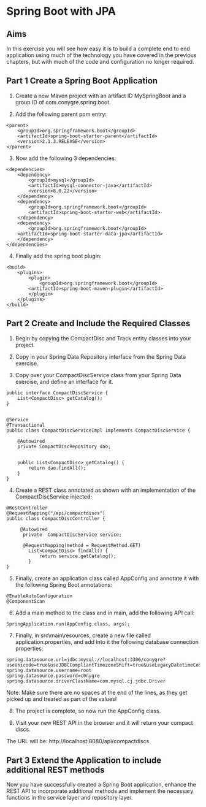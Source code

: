 # Spring Boot with JPA

## Aims

In this exercise you will see how easy it is to build a complete end to end application using much of the technology you have covered in the previous chapters, but with much of the code and configuration no longer required.


## Part 1 Create a Spring Boot Application
1.	Create a new Maven project with an artifact ID MySpringBoot and a group ID of com.conygre.spring.boot.

2.	Add the following parent pom entry:

```
<parent>
	<groupId>org.springframework.boot</groupId>
	<artifactId>spring-boot-starter-parent</artifactId>
	<version>2.1.3.RELEASE</version>
</parent>
```

3.	Now add the following 3 dependencies:
```
<dependencies>
	<dependency>
		<groupId>mysql</groupId>
		<artifactId>mysql-connector-java</artifactId>
		<version>8.0.22</version>
	</dependency>
	<dependency>
		<groupId>org.springframework.boot</groupId>
		<artifactId>spring-boot-starter-web</artifactId>
	</dependency>
	<dependency>
		<groupId>org.springframework.boot</groupId>
	<artifactId>spring-boot-starter-data-jpa</artifactId>
	</dependency>
</dependencies>
```
4.	Finally add the spring boot plugin:
```
<build>
	<plugins>
		<plugin>
			<groupId>org.springframework.boot</groupId>
		<artifactId>spring-boot-maven-plugin</artifactId>
		</plugin>
	</plugins>
</build>
```

## Part 2 Create and Include the Required Classes
1.	Begin by copying the CompactDisc and Track entity classes into your project.

2.	Copy in your Spring Data Repository interface from the Spring Data exercise.

3.	Copy over your CompactDiscService class from your Spring Data exercise, and define an interface for it.

```
public interface CompactDiscService {
	List<CompactDisc> getCatalog();
}


@Service
@Transactional
public class CompactDiscServiceImpl implements CompactDiscService {
	
	@Autowired
	private CompactDiscRepository dao;
	
	
	public List<CompactDisc> getCatalog() {
		return dao.findAll();
	}
}
```

4.	Create a REST class annotated as shown with an implementation of the CompactDiscService injected:

```
@RestController
@RequestMapping("/api/compactdiscs")
public class CompactDiscController {

	 @Autowired
	  private  CompactDiscService service;
	
	  @RequestMapping(method = RequestMethod.GET)
	    List<CompactDisc> findAll() {
	        return service.getCatalog();
	    }
}
```

5.	Finally, create an application class called AppConfig and annotate it with the following Spring Boot annotations:

```
@EnableAutoConfiguration
@ComponentScan
```

6.	Add a main method to the class and in main, add the following API call:

```
SpringApplication.run(AppConfig.class, args);
```

7.	Finally, in src\main\resources, create a new file called application.properties, and add into it the following database connection properties:

```
spring.datasource.url=jdbc:mysql://localhost:3306/conygre?useUnicode=true&useJDBCCompliantTimezoneShift=true&useLegacyDatetimeCode=false&serverTimezone=UTC
spring.datasource.username=root
spring.datasource.password=c0nygre
spring.datasource.driverClassName=com.mysql.cj.jdbc.Driver
```

Note: Make sure there are no spaces at the end of the lines, as they get picked up and treated as part of the values!

8.	The project is complete, so now run the AppConfig class.

9.	Visit your new REST API in the browser and it will return your compact discs. 

The URL will be: http://localhost:8080/api/compactdiscs

## Part 3 Extend the Application to include additional REST methods

Now you have successfully created a Spring Boot application, enhance the REST API to incorporate additional methods and implement the necessary functions in the service layer and repository layer.


